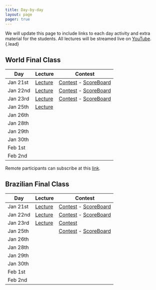 ```yaml
---
title: Day-by-day
layout: page
pager: true
---
```


We will update this page to include links to each day activity and extra material for the students. All lectures will be streamed live on [YouTube](https://www.youtube.com/c/UnicampIC).
{.lead}

## World Final Class

Day      | Lecture | Contest
---------|---------|--------
Jan 21st | [Lecture](https://www.youtube.com/watch?v=b0aM90jxeOo) | [Contest](contests-w/20190121.pdf) - [ScoreBoard](http://neerc.ifmo.ru/trains/brazil/2019/20190121.html)
Jan 22nd | [Lecture](https://www.youtube.com/watch?v=nPAdIbSf10g) | [Contest](contests-w/20190122.pdf) - [ScoreBoard](http://neerc.ifmo.ru/trains/brazil/2019/20190122.html)
Jan 23rd | [Lecture](https://www.youtube.com/watch?v=QBE8HQCptGE) | [Contest](contests-w/20190123.pdf) - [ScoreBoard](http://neerc.ifmo.ru/trains/brazil/2019/20190123.html)
Jan 25th | [Lecture](https://www.youtube.com/watch?v=0T5-pyl-vK0) |
Jan 26th | |
Jan 28th | |
Jan 29th | |
Jan 30th | |
Feb 1st  | |
Feb 2nd  | |

Remote participants can subscribe at this [link](https://docs.google.com/forms/d/e/1FAIpQLSfL7jxcfCOFS3b1BxaE82qzcRHSIZtHOrwOJC-_gkRegfR_cg/viewform).

## Brazilian Final Class

Day      | Lecture | Contest
---------|---------|--------
Jan 21st | [Lecture](https://www.youtube.com/watch?v=bvUYEJoTEzs) | [Contest](contests-b/20190121.pdf) - [ScoreBoard](https://www.urionlinejudge.com.br/judge/en/tournaments/rank/1501)
Jan 22nd | [Lecture](https://www.youtube.com/watch?v=EkqHbpZRoSM) | [Contest](contests-b/20190122.pdf) - [ScoreBoard](https://vjudge.net/contest/280166#rank)
Jan 23rd | [Lecture](https://www.youtube.com/watch?v=KwDSS8_-FhA) | [Contest](contests-b/20190123.pdf)
Jan 25th | | [Contest](contests-b/20190125.pdf) - [ScoreBoard](https://vjudge.net/contest/280721#rank)
Jan 26th | |
Jan 28th | |
Jan 29th | |
Jan 30th | |
Feb 1st  | |
Feb 2nd  | |
